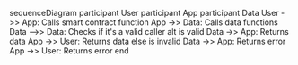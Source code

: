 sequenceDiagram
  participant User
  participant App
  participant Data
  User ->> App: Calls smart contract function
  App ->> Data: Calls data functions
  Data -->> Data: Checks if it's a valid caller
  alt is valid
    Data ->> App: Returns data
    App ->> User: Returns data
  else is invalid
    Data ->> App: Returns error
    App ->> User: Returns error
  end
